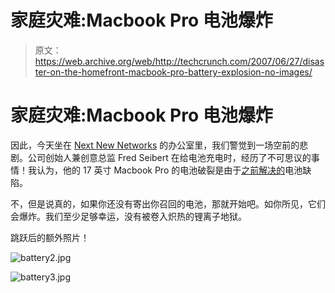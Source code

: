 # 家庭灾难:Macbook Pro 电池爆炸

> 原文：<https://web.archive.org/web/http://techcrunch.com/2007/06/27/disaster-on-the-homefront-macbook-pro-battery-explosion-no-images/>

# 家庭灾难:Macbook Pro 电池爆炸

因此，今天坐在 [Next New Networks](https://web.archive.org/web/20201124132020/http://www.nextnewnetworks.com/) 的办公室里，我们警觉到一场空前的悲剧。公司创始人兼创意总监 Fred Seibert 在给电池充电时，经历了不可思议的事情！我认为，他的 17 英寸 Macbook Pro 的电池破裂是由于[之前解决的](https://web.archive.org/web/20201124132020/http://crunchgear.com/2006/08/24/apple-recalls-13-million-batteries/)电池缺陷。

不，但是说真的，如果你还没有寄出你召回的电池，那就开始吧。如你所见，它们会爆炸。我们至少足够幸运，没有被卷入炽热的锂离子地狱。

跳跃后的额外照片！

![battery2.jpg](img/3af9ea1d04dfae9d615f6f7ed1117455.png)

![battery3.jpg](img/bab0aff98ad8990d7128c03ede3cfe17.png)